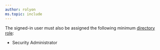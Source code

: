 ```yaml
---
author: rolyon
ms.topic: include
---
```


The signed-in user must also be assigned the following minimum [directory role](/azure/active-directory/roles/permissions-reference):

- Security Administrator